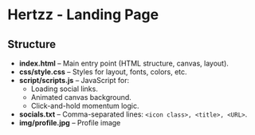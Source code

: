 # Hertzz - Landing Page
## Structure

- **index.html** – Main entry point (HTML structure, canvas, layout).
- **css/style.css** – Styles for layout, fonts, colors, etc.
- **script/scripts.js** – JavaScript for:
  - Loading social links.
  - Animated canvas background.
  - Click-and-hold momentum logic.
- **socials.txt** – Comma-separated lines: `<icon class>, <title>, <URL>`.
- **img/profile.jpg** – Profile image 






